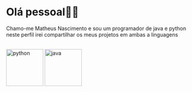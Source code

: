 # Olá pessoal🖐🏾

Chamo-me Matheus Nascimento e sou um programador de java e python neste perfil irei compartilhar os meus projetos em ambas a linguagens


</div>
<div style="display: inline_block"><br>

  <img align="center" alt="python" height="100" width="100" src="https://github.com/Matheus-dev58/Matheus-dev58/blob/main/project/IMG/python.png">
  <img align="center" alt="java" height="100" width="100" src="https://github.com/Matheus-dev58/Matheus-dev58/blob/main/project/IMG/java.png">
 
</div>
 


